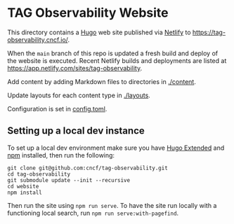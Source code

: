 # TAG Observability Website

This directory contains a [Hugo](https://gohugo.io) web site published via [Netlify](https://www.netlify.com/) to <https://tag-observability.cncf.io/>.

When the `main` branch of this repo is updated a fresh build and deploy of the website is executed. Recent Netlify builds and deployments are listed at <https://app.netlify.com/sites/tag-observability>.

Add content by adding Markdown files to directories in [./content](./content).

Update layouts for each content type in [./layouts](./layouts/).

Configuration is set in [config.toml](./config.toml).

## Setting up a local dev instance

To set up a local dev environment make sure you have [Hugo Extended](https://gohugo.io/installation/linux/#editions) and [npm](https://www.npmjs.com/) installed, then run the following:

```
git clone git@github.com:cncf/tag-observability.git
cd tag-observability
git submodule update --init --recursive
cd website
npm install
```

Then run the site using `npm run serve`. To have the site run locally with a functioning local search, run `npm run serve:with-pagefind`.
